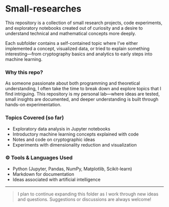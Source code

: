 # Small-researches

This repository is a collection of small research projects, code experiments, and exploratory notebooks created out of curiosity and a desire to understand technical and mathematical concepts more deeply.

Each subfolder contains a self-contained topic where I’ve either implemented a concept, visualized data, or tried to explain something interesting—from cryptography basics and analytics to early steps into machine learning.

###  Why this repo?

As someone passionate about both programming and theoretical understanding, I often take the time to break down and explore topics that I find intriguing. This repository is my personal lab—where ideas are tested, small insights are documented, and deeper understanding is built through hands-on experimentation.

###  Topics Covered (so far)

- Exploratory data analysis in Jupyter notebooks
- Introductory machine learning concepts explained with code
- Notes and code on cryptographic ideas
- Experiments with dimensionality reduction and visualization

### ⚙ Tools & Languages Used

- Python (Jupyter, Pandas, NumPy, Matplotlib, Scikit-learn)
- Markdown for documentation
- Ideas associated with artificial intelligence 

---

> I plan to continue expanding this folder as I work through new ideas and questions. Suggestions or discussions are always welcome!


